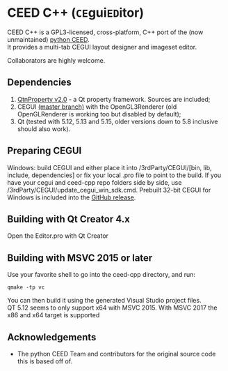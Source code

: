 CEED C++ (`CE`gui`ED`itor)
===========


CEED C++ is a GPL3-licensed, cross-platform, C++ port of the (now unmaintained) [python CEED](https://bitbucket.org/cegui/ceed/).  
It provides a multi-tab CEGUI layout designer and imageset editor.

Collaborators are highly welcome.


Dependencies
-------------
1. [QtnProperty v2.0](https://github.com/qtinuum/QtnProperty) - a Qt property framework. Sources are included;
2. CEGUI [(master branch)](https://github.com/cegui/cegui) with the OpenGL3Renderer (old OpenGLRenderer is working too but disabled by default);
3. Qt (tested with 5.12, 5.13 and 5.15, older versions down to 5.8 inclusive should also work).

Preparing CEGUI
-------------
Windows: build CEGUI and either place it into /3rdParty/CEGUI/\[bin, lib, include, dependencies\] or fix your local .pro file to point to the build. If you have your cegui and ceed-cpp repo folders side by side, use /3rdParty/CEGUI/update_cegui_win_sdk.cmd. Prebuilt 32-bit CEGUI for Windows is included into the [GitHub release](https://github.com/cegui/ceed-cpp/releases).


Building with Qt Creator 4.x
-------------
Open the Editor.pro with Qt Creator


Building with MSVC 2015 or later
-------------
Use your favorite shell to go into the ceed-cpp directory, and run:

```
qmake -tp vc
```

You can then build it using the generated Visual Studio project files.  
QT 5.12 seems to only support x64 with MSVC 2015. With MSVC 2017 the x86 and x64 target is supported

  

Acknowledgements
----------------

- The python CEED Team and contributors for the original source code this is based off of.
